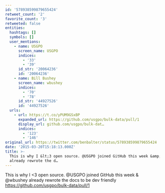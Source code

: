 ```yaml
---
id: '578938599879655424'
retweet_count: '2'
favorite_count: '3'
retweeted: false
entities:
  hashtags: []
  symbols: []
  user_mentions:
    - name: USGPO
      screen_name: USGPO
      indices:
        - '33'
        - '39'
      id_str: '20064236'
      id: '20064236'
    - name: Bill Bushey
      screen_name: wbushey
      indices:
        - '70'
        - '78'
      id_str: '44927526'
      id: '44927526'
  urls:
    - url: https://t.co/yPUM9GSxBP
      expanded_url: https://github.com/usgpo/bulk-data/pull/1
      display_url: github.com/usgpo/bulk-dat…
      indices:
        - '123'
        - '146'
original_url: https://twitter.com/benbalter/status/578938599879655424
date: '2015-03-20T15:18:13.000Z'
title: >-
  This is why I &lt;3 open source. @USGPO joined GitHub this week &amp; @wbushey
  already rewrote the d…
---
```


This is why I &lt;3 open source. @USGPO joined GitHub this week &amp; @wbushey already rewrote the docs to be dev friendly https://github.com/usgpo/bulk-data/pull/1
